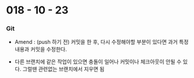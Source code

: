 # 018 - 10 - 23


### Git
- Amend : (push 하기 전) 커밋을 한 후, 다시 수정해야할 부분이 있다면 과거 특정 내용과 커밋을 수정한다.

- 다른 브랜치에 같은 작업이 있으면 충돌이 일어나 커밋이나 체크아웃이 안될 수 있다. 그럴땐 관련없는
브랜치에서 지우면 됨
